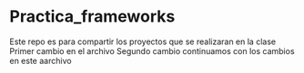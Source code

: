 # Practica_frameworks
Este repo es para compartir los proyectos que se realizaran en la clase
Primer cambio en el archivo
Segundo cambio
continuamos con los cambios en este aarchivo